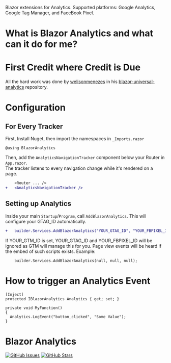 Blazor extensions for Analytics.
Supported platforms: Google Analytics, Google Tag Manager, and FaceBook Pixel.

# What is Blazor Analytics and what can it do for me?

# First Credit where Credit is Due
All the hard work was done by [welisonmenezes](https://github.com/welisonmenezes) in his [blazor-universal-analytics](https://github.com/welisonmenezes/blazor-universal-analytics) repository.

# Configuration

## For Every Tracker

First, Install Nuget, then import the namespaces in `_Imports.razor`

```
@using BlazorAnalytics
```

Then, add the `AnalyticsNavigationTracker` component below your Router in `App.razor`.<br/>
The tracker listens to every navigation change while it's rendered on a page.

```diff
    <Router ... />
+   <AnalyticsNavigationTracker />
```

## Setting up Analytics

Inside your main `Startup`/`Program`, call `AddBlazorAnalytics`. This will configure your GTAG_ID automatically.

```diff
+   builder.Services.AddBlazorAnalytics("YOUR_GTAG_ID", "YOUR_FBPIXEL_ID", null);
```

If YOUR_GTM_ID is set, YOUR_GTAG_ID and YOUR_FBPIXEL_ID will be ignored as GTM will manage this for you. Page view events will be heard if the embed of such scripts exists.
Example:

```
    builder.Services.AddBlazorAnalytics(null, null, null);
```

# How to trigger an Analytics Event

    [Inject]
    protected IBlazorAnalytics Analytics { get; set; }

    private void MyFunction()
    {
      Analytics.LogEvent("button_clicked", "Some Value");
    }

# Blazor Analytics

[![GitHub Issues](https://img.shields.io/github/issues/VeXHarbinger/BlazorAnalytics.svg)](https://github.com/VeXHarbinger/BlazorAnalytics/issues)
[![GitHub Stars](https://img.shields.io/github/stars/VeXHarbinger/BlazorAnalytics.svg)](https://github.com/VeXHarbinger/BlazorAnalytics/stargazers)